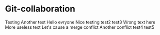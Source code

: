 # Git-collaboration
Testing 
Another test
Hello evryone
Nice testing
test2
test3
Wrong text here
More useless text
Let's cause a merge conflict
Another conflict
test4
test5